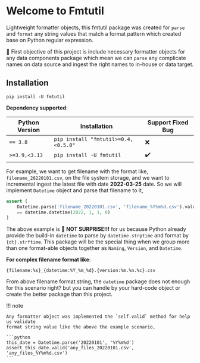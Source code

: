 # Welcome to Fmtutil

Lightweight formatter objects, this fmtutil package was created for `parse`
and `format` any string values that match a format pattern which created base on
Python regular expression.

:dart: First objective of this project is include necessary formatter objects for
any data components package which mean we can `parse` any complicate names on
data source and ingest the right names to in-house or data target.

## Installation

```shell
pip install -U fmtutil
```

**Dependency supported**:

| Python Version  | Installation                        | Support Fixed Bug  |
|-----------------|-------------------------------------|--------------------|
| `== 3.8`        | `pip install "fmtutil>=0.4,<0.5.0"` | :x:                |
| `>=3.9,<3.13`   | `pip install -U fmtutil`            | :heavy_check_mark: |

For example, we want to get filename with the format like, `filename_20220101.csv`,
on the file system storage, and we want to incremental ingest the latest file with
date **2022-03-25** date. So we will implement `Datetime` object and parse
that filename to it,

```python
assert (
    Datetime.parse('filename_20220101.csv', 'filename_%Y%m%d.csv').value
    == datetime.datetime(2022, 1, 1, 0)
)
```

The above example is :yawning_face: **NOT SURPRISE!!!** for us because Python
already provide the build-in `datetime` to parse by `datetime.strptime` and
format by `{dt}.strftime`. This package will be the special thing when we group
more than one format-able objects together as `Naming`, `Version`, and `Datetime`.

**For complex filename format like**:

```text
{filename:%s}_{datetime:%Y_%m_%d}.{version:%m.%n.%c}.csv
```

From above filename format string, the `datetime` package does not enough for
this scenario right? but you can handle by your hard-code object or create the
better package than this project.

!!! note

    Any formatter object was implemented the `self.valid` method for help us validate
    format string value like the above the example scenario,

    ```python
    this_date = Datetime.parse('20220101', '%Y%m%d')
    assert this_date.valid('any_files_20220101.csv', 'any_files_%Y%m%d.csv')
    ```
